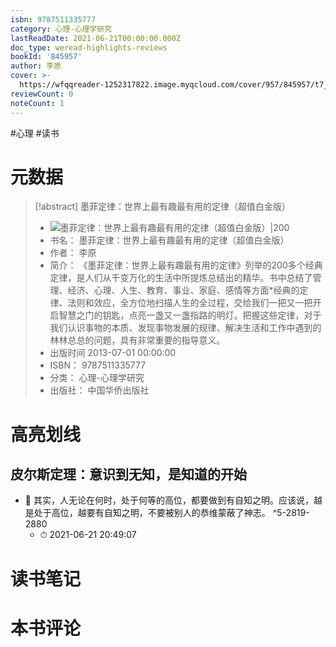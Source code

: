 ```yaml
---
isbn: 9787511335777
category: 心理-心理学研究
lastReadDate: 2021-06-21T00:00:00.000Z
doc_type: weread-highlights-reviews
bookId: '845957'
author: 李原
cover: >-
  https://wfqqreader-1252317822.image.myqcloud.com/cover/957/845957/t7_845957.jpg
reviewCount: 0
noteCount: 1
---
```

#心理 #读书
# 元数据
> [!abstract] 墨菲定律：世界上最有趣最有用的定律（超值白金版）
> - ![ 墨菲定律：世界上最有趣最有用的定律（超值白金版）|200](https://wfqqreader-1252317822.image.myqcloud.com/cover/957/845957/t7_845957.jpg)
> - 书名： 墨菲定律：世界上最有趣最有用的定律（超值白金版）
> - 作者： 李原
> - 简介： 《墨菲定律：世界上最有趣最有用的定律》列举的200多个经典定律，是人们从千变万化的生活中所提炼总结出的精华。书中总结了管理、经济、心理、人生、教育、事业、家庭、感情等方面*经典的定律、法则和效应，全方位地扫描人生的全过程，交给我们一把又一把开启智慧之门的钥匙，点亮一盏又一盏指路的明灯。把握这些定律，对于我们认识事物的本质、发现事物发展的规律、解决生活和工作中遇到的林林总总的问题，具有非常重要的指导意义。
> - 出版时间 2013-07-01 00:00:00
> - ISBN： 9787511335777
> - 分类： 心理-心理学研究
> - 出版社： 中国华侨出版社

# 高亮划线

## 皮尔斯定理：意识到无知，是知道的开始


- 📌 其实，人无论在何时，处于何等的高位，都要做到有自知之明。应该说，越是处于高位，越要有自知之明，不要被别人的恭维蒙蔽了神志。 ^5-2819-2880
    - ⏱ 2021-06-21 20:49:07 
# 读书笔记

# 本书评论

